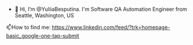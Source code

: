 - 👋 Hi, I’m @YuliiaBesputina. I'm Software QA Automation Engineer from Seattle, Washington, US

📫How to find me: 
https://www.linkedin.com/feed/?trk=homepage-basic_google-one-tap-submit

